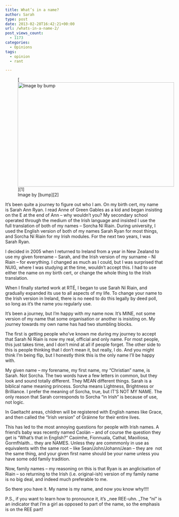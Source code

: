 ```yaml
---
title: What’s in a name?
author: Sarah
type: post
date: 2013-02-28T16:42:21+00:00
url: /whats-in-a-name-2/
post_views_count:
  - 1173
categories:
  - Opinions
tags:
  - opinion
  - rant

---
```

<figure id="attachment_1482" aria-describedby="caption-attachment-1482" style="width: 500px" class="wp-caption aligncenter">[<img class="size-full wp-image-1482" alt="Image by bump" src="http://niria.in/wp-content/uploads/2013/02/3806115100_d200cdbd1c.jpg" width="500" height="333" srcset="http://niria.in/wp-content/uploads/2013/02/3806115100_d200cdbd1c.jpg 500w, http://niria.in/wp-content/uploads/2013/02/3806115100_d200cdbd1c-300x199.jpg 300w, http://niria.in/wp-content/uploads/2013/02/3806115100_d200cdbd1c-450x300.jpg 450w" sizes="(max-width: 500px) 100vw, 500px" />][1]<figcaption id="caption-attachment-1482" class="wp-caption-text">Image by [bump][2]</figcaption></figure> 

It&#8217;s been quite a journey to figure out who I am. On my birth cert, my name is Sarah Ann Ryan. I read Anne of Green Gables as a kid and began insisting on the E at the end of Ann &#8211; why wouldn&#8217;t you? My secondary school operated through the medium of the Irish language and insisted I use the full translation of both of my names &#8211; Sorcha Ní Riain. During university, I used the English version of both of my names Sarah Ryan for most things, and Sorcha Ní Riain for my Irish modules. For the next two years, I was Sarah Ryan.
  
I decided in 2005 when I returned to Ireland from a year in New Zealand to use my given forename &#8211; Sarah, and the Irish version of my surname &#8211; Ní Riain &#8211; for everything. I changed as much as I could, but I was surprised that NUIG, where I was studying at the time, wouldn&#8217;t accept this. I had to use either the name on my birth cert, or change the whole thing to the Irish translation.
  
When I finally started work at RTÉ, I began to use Sarah Ní Riain, and gradually expanded its use to all aspects of my life. To change your name to the Irish version in Ireland, there is no need to do this legally by deed poll, so long as it&#8217;s the name you regularly use.
  
It&#8217;s been a journey, but I&#8217;m happy with my name now. It&#8217;s MINE, not some version of my name that some organisation or another is insisting on. My journey towards my own name has had two stumbling blocks.
  
The first is getting people who&#8217;ve known me during my journey to accept that Sarah Ní Riain is now my real, official and only name. For most people, this just takes time, and I don&#8217;t mind at all if people forget. The other side to this is people thinking that I don&#8217;t mean it, but really, I do. And you might think I&#8217;m being flip, but I honestly think this is the only name I&#8217;ll be happy with.
  
My given name &#8211; my forename, my first name, my &#8220;Christian&#8221; name, is Sarah. Not Sorcha. The two words have a few letters in common, but they look and sound totally different. They MEAN different things. Sarah is a biblical name meaning princess. Sorcha means Lightness, Brightness or Brilliance. I prefer the meaning of Sorcha, true, but IT&#8217;S NOT MY NAME. The only reason that Sarah corresponds to Sorcha &#8220;in Irish&#8221; is because of use, not logic.
  
In Gaeltacht areas, children will be registered with English names like Grace, and then called the &#8220;Irish version&#8221; of Gráinne for their entire lives.
  
This has led to the most annoying questions for people with Irish names. A friend&#8217;s baby was recently named Caolán &#8211; and of course the question they get is &#8220;What&#8217;s that in English?&#8221; Caoimhe, Fionnuala, Cathal, Maoilíosa, Gormfhlaith&#8230; they are NAMES. Unless they are commmonly in use as equivalents with the same root &#8211; like Sean/John/Johann/Jean &#8211; they are  not the same thing, and your given first name should be your name unless you have some odd family tradition.
  
Now, family names &#8211; my reasoning on this is that Ryan is an anglicisation of Riain &#8211; so returning to the Irish (i.e. original-ish) version of my family name is no big deal, and indeed much preferable to me.

So there you have it. My name is my name, and now you know why!!!!

P.S., if you want to learn how to pronounce it, it&#8217;s _nee REE-uhn. _The &#8220;ní&#8221; is an indicator that I&#8217;m a girl as opposed to part of the name, so the emphasis is on the REE part!

 [1]: http://niria.in/wp-content/uploads/2013/02/3806115100_d200cdbd1c.jpg
 [2]: http://www.flickr.com/photos/bump/